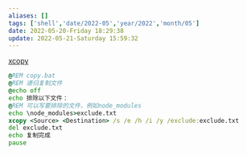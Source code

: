 ```yaml
---
aliases: []
tags: ['shell','date/2022-05','year/2022','month/05']
date: 2022-05-20-Friday 18:29:38
update: 2022-05-21-Saturday 15:59:32
---
```


[xcopy](https://docs.microsoft.com/zh-cn/windows-server/administration/windows-commands/xcopy)

```bat
@REM copy.bat
@REM 递归复制文件
@echo off
echo 排除以下文件：
@REM 可以写要排除的文件，例如node_modules
echo \node_modules>exclude.txt
xcopy <Source> <Destination> /s /e /h /i /y /exclude:exclude.txt
del exclude.txt
echo 复制完成
pause
```
